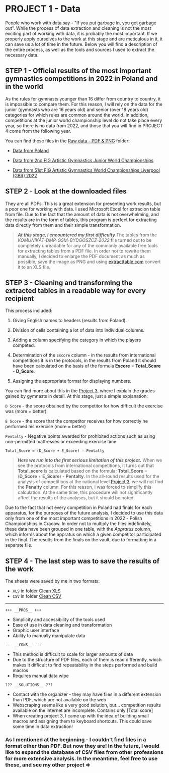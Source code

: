 # PROJECT 1 - Data

People who work with data say - "If you put garbage in, you get garbage out". While the process of data extraction and cleaning is not the most exciting part of working with data, it is probably the most important. If we properly apply ourselves to the work at this stage and are meticulous in it, it can save us a lot of time in the future. Below you will find a description of the entire process, as well as the tools and sources I used to extract the necessary data.

## STEP 1 - Official results of the most important gymnastics competitions in 2022 in Poland and in the world

As the rules for gymnasts younger than 16 differ from country to country, it is impossible to compare them. For this reason, I will rely on the data for the junior (gymnasts who are 16 years old) and senior (over 18 years old) categories for which rules are common around the world. In addition, competitions at the junior world championship level do not take place every year, so there is no data from 2022, and those that you will find in PROJECT 4 come from the following year.

You can find these files in the [Raw data - PDF & PNG](https://github.com/Asturn15/Gymnastics-on-GitHub/tree/main/Project%201%20-%20Data/Raw%20data%20-%20PDF%20%26%20PNG) folder:

* [Data from Poland](https://pzg.pl/gimnastyka-sportowa-mezczyzn/wyniki-zawodow/)

* [Data from 2nd FIG Artistic Gymnastics Junior World Championships](https://live.gymnastics.sport/schedule.php?idevent=17242)

* [Data from 51st FIG Artistic Gymnastics World Championships
Liverpool (GBR) 2022](https://gymnasticsresults.com/results/2022/worlds/index.html)

## STEP 2 -  Look at the downloaded files

They are all PDFs. This is a great extension for presenting work results, but a poor one for working with data. I used Microsoft Excel for extracion table from file. Due to the fact that the amount of data is not overwhelming, and the results are in the form of tables, this program is perfect for extracting data directly from them and their simple transformation.

>___At this stage, I encountered my first difficulty___ The tables from the _KOMUNIKAT-DMP-GSM-BYDGOSZCZ-2022_ file turned out to be completely unreadable for any of the commonly available free tools for extracting tables from a PDF file. In order not to rewrite them manually, I decided to enlarge the PDF document as much as possible, save the image as PNG and using [extracttable.com](https://extracttable.com) convert it to an XLS file.

## STEP 3 - Cleaning and transforming the extracted tables in a readable way for every recipient

This process included:

1. Giving English names to headers (results from Poland).

2. Division of cells containing a lot of data into individual columns.

3. Adding a column specifying the category in which the players competed.

4. Determination of the `Escore` column - in the results from international competitions it is in the protocols, in the results from Poland it should have been calculated on the basis of the formula __Escore__ = __Total_Score__ - __D_Score__.

5. Assigning the appropriate format for displaying numbers.

You can find more about this in the [Project 3](https://github.com/Asturn15/Gymnastics-on-GitHub/tree/main/Project%203%20-%20MS%20Excel%20analysis), where I explain the grades gained by gymnasts in detail. At this stage, just a simple explanation:

`D Score` - the score obtained by the competitor for how difficult the exercise was (more = better)

`E Score` - the score that the competitor receives for how correctly he performed his exercise (more = better)

`Pentalty` - Negative points awarded for prohibited actions such as using non-permitted mattresses or exceeding exercise time

`Total_Score = (D_Score + E_Score) - Pentalty`

>___Here we run into the first serious limitation of this project.___ When we see the protocols from international competitions, it turns out that __Total_score__ is calculated based on the formula:
__Total_Score__ = (__D_Score__ + __E_Score__) - __Pentalty__. In the all-round results used for the analysis of competitions at the national level [Project 3](https://github.com/Asturn15/Gymnastics-on-GitHub/tree/main/Project%203%20-%20MS%20Excel%20analysis), we will not find the __Penalty__ column. For this reason, I was forced to simplify this calculation. At the same time, this procedure will not significantly affect the results of the analyses, but it should be noted.

Due to the fact that not every competition in Poland had finals for each apparatus, for the purposes of the future analysis, I decided to use this data only from one of the most important competitions in 2022 - Polish Championships in Cracow. In order not to multiply the files indefinitely, these data have been grouped in one table, with the _Appratus_ column, which informs about the appratus on which a given competitor participated in the final. The results from the finals on the vault, due to formatting in a separate file.

## STEP 4 - The last step was to save the results of the work

The sheets were saved by me in two formats:

* `XLS` in folder [Clean XLS](https://github.com/Asturn15/Gymnastics-on-GitHub/tree/main/Project%201%20-%20Data/Clean%20XLS)
* `CSV` in folder [Clean CSV](https://github.com/Asturn15/Gymnastics-on-GitHub/tree/main/Project%201%20-%20Data/Clean%20CSV)

---

`+++ __PROS__ +++`

* Simplicity and accessibility of the tools used
* Ease of use in data cleaning and transformation
* Graphic user interface
* Ability to manually manipulate data

`--- __CONS__ ---`

* This method is difficult to scale for larger amounts of data
* Due to the structure of PDF files, each of them is read differently, which makes it difficult to find repeatability in the steps performed and build macros
* Requires manual data wipe

`??? __SOLUTIONS__ ???`

* Contact with the organizer - they may have files in a different extension than PDF, which are not available on the web
* Webscraping seems like a very good solution, but... competition results available on the internet are incomplete. Contains only [Total score]
* When creating project 3, I came up with the idea of building small macros and assigning them to keyboard shortcuts. This could save some time in data extraction!

### As I mentioned at the beginning - I couldn't find files in a format other than PDF. But now they are! In the future, I would like to expand the database of CSV files from other professions for more extensive analysis. In the meantime, feel free to use these, and see my other project =>
